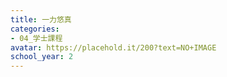 ```yaml
---
title: 一力悠真
categories:
- 04_学士課程
avatar: https://placehold.it/200?text=NO+IMAGE
school_year: 2
---
```


